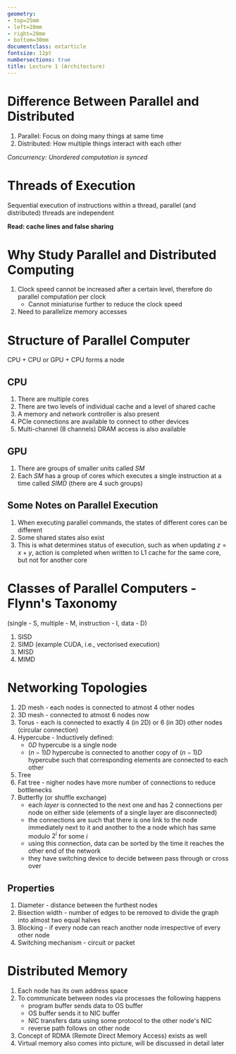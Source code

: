 ```yaml
---
geometry:
- top=25mm
- left=20mm
- right=20mm
- bottom=30mm
documentclass: extarticle
fontsize: 12pt
numbersections: true
title: Lecture 1 (Architecture)
--- 
```


# Difference Between Parallel and Distributed
1. Parallel: Focus on doing many things at same time
1. Distributed: How multiple things interact with each other

*Concurrency: Unordered computation is synced*

# Threads of Execution
Sequential execution of instructions within a thread, parallel (and distributed) threads are independent

**Read: cache lines and false sharing**

# Why Study Parallel and Distributed Computing
1. Clock speed cannot be increased after a certain level, therefore do parallel computation per clock
    - Cannot miniaturise further to reduce the clock speed
1. Need to parallelize memory accesses

# Structure of Parallel Computer
CPU + CPU or GPU + CPU forms a node

## CPU
1. There are multiple cores
1. There are two levels of individual cache and a level of shared cache
1. A memory and network controller is also present
1. PCIe connections are available to connect to other devices
1. Multi-channel (8 channels) DRAM access is also available

## GPU
1. There are groups of smaller units called *SM*
1. Each *SM* has a group of cores which executes a single instruction at a time called *SIMD* (there are 4 such groups)

## Some Notes on Parallel Execution
1. When executing parallel commands, the states of different cores can be different
1. Some shared states also exist
1. This is what determines status of execution, such as when updating $z = x + y$, action is completed when written to L1 cache for the same core, but not for another core

# Classes of Parallel Computers - Flynn's Taxonomy
(single - S, multiple - M, instruction - I, data - D)
1. SISD
1. SIMD (example CUDA, i.e., vectorised execution)
1. MISD
1. MIMD

# Networking Topologies
1. 2D mesh - each nodes is connected to atmost 4 other nodes
1. 3D mesh - connected to atmost 6 nodes now
1. Torus - each is connected to exactly 4 (in 2D) or 6 (in 3D) other nodes (circular connection)
1. Hypercube - Inductively defined:
    - $0D$ hypercube is a single node
    - $(n-1)D$ hypercube is connected to another copy of $(n-1)D$ hypercube such that corresponding elements are connected to each other
1. Tree
1. Fat tree - nigher nodes have more number of connections to reduce bottlenecks
1. Butterfly (or shuffle exchange)
    - each *layer* is connected to the next one and has 2 connections per node on either side (elements of a single layer are disconnected)
    - the connections are such that there is one link to the node immediately next to it and another to the a node which has same modulo $2^i$ for some $i$
    - using this connection, data can be sorted by the time it reaches the other end of the network
    - they have switching device to decide between pass through or cross over

## Properties
1. Diameter - distance between the furthest nodes
1. Bisection width - number of edges to be removed to divide the graph into almost two equal halves
1. Blocking - if every node can reach another node irrespective of every other node
1. Switching mechanism - circuit or packet

# Distributed Memory
1. Each node has its own address space
1. To communicate between nodes via processes the following happens
    - program buffer sends data to OS buffer
    - OS buffer sends it to NIC buffer
    - NIC transfers data using some protocol to the other node's NIC
    - reverse path follows on other node
1. Concept of RDMA (Remote Direct Memory Access) exists as well
1. Virtual memory also comes into picture, will be discussed in detail later

